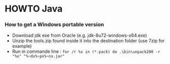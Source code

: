 # HOWTO Java

### How to get a Windows portable version

- Download jdk exe from Oracle (e.g. jdk-8u72-windows-x64.exe)
- Unzip the tools.zip found inside it into the destination folder (use 7zip for example)
- Run in commande line : `for /r %x in (*.pack) do .\bin\unpack200 -r "%x" "%~dx%~px%~nx.jar"`
